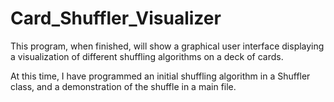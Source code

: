 # Card_Shuffler_Visualizer

This program, when finished, will show a graphical user interface displaying a visualization of different shuffling algorithms on a deck of cards.

At this time, I have programmed an initial shuffling algorithm in a Shuffler class, and a demonstration of the shuffle in a main file.
